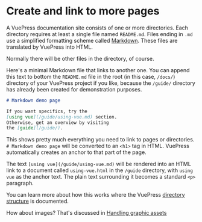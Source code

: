 # Create and link to more pages

A VuePress documentation site consists of one or more directories.
Each directory requires at least a single file named `README.md`.
Files ending in `.md` use a simplified formatting scheme called
[Markdown](https://guides.github.com/features/mastering-markdown/).
These files are translated by VuePress into HTML.

Normally there will be other files in the directory, of course.

Here's a minimal Markdown file that links to another one.
You can append this text to bottom the `README.md` file in the
root (in this case, `/docs/`) directory of your
VuePress project if you like, because the `/guide/`
directory has already been created for demonstration purposes.

```markdown
# Markdown demo page

If you want specifics, try the 
[using vue](/guide/using-vue.md) section. 
Otherwise, get an overview by visiting 
the [guide](/guide/).
```

This shows pretty much everything you need to link to
pages or directories. `# Markdown demo page` will
be converted to an `<h1>` tag in HTML. VuePress
automatically creates an anchor to that part of the
page.

The text `[using vue](/guide/using-vue.md)`
will be rendered into an HTML link to a document called `using-vue.html`
in the `/guide` directory, with `using vue` as the anchor text.
The plain text surrounding it becomes a standard `<p>` paragraph.

You can learn more about how this works where the
VuePress [directory structure](https://vuepress.vuejs.org/guide/directory-structure.html#default-page-routing)
is documented.

How about images? That's discussed in [Handling graphic assets](graphic-assets.md)
